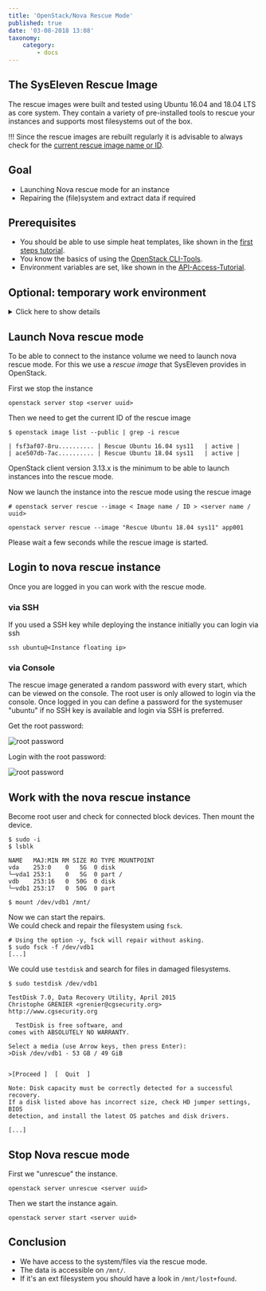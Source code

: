 ```yaml
---
title: 'OpenStack/Nova Rescue Mode'
published: true
date: '03-08-2018 13:08'
taxonomy:
    category:
        - docs
---
```


## The SysEleven Rescue Image

The rescue images were built and tested using Ubuntu 16.04 and 18.04 LTS as core system.
They contain a variety of pre-installed tools to rescue your instances and supports most filesystems out of the box.

!!! Since the rescue images are rebuilt regularly it is advisable to always check for the [current rescue image name or ID](#launch-nova-rescue-mode).

## Goal

* Launching Nova rescue mode for an instance
* Repairing the (file)system and extract data if required

## Prerequisites

* You should be able to use simple heat templates, like shown in the [first steps tutorial](../../02.Tutorials/02.firststeps/docs.en.md).
* You know the basics of using the [OpenStack CLI-Tools](../../03.Howtos/openstack-cli/docs.en.md).
* Environment variables are set, like shown in the [API-Access-Tutorial](../../02.Tutorials/03.api-access/docs.en.md).

## Optional: temporary work environment

<details/>
<summary>Click here to show details</summary>

### Temporary work environment

For this tutorial, we need a *Linux* environment and the OpenStack client. If you do not have that yet, you can create it with the following commands:

```shell
wget https://raw.githubusercontent.com/syseleven/heat-examples/master/kickstart/kickstart.yaml
...
openstack stack create -t kickstart.yaml --parameter key_name=<ssh key name> <stack name> --wait
...
```

Now we need to connect to the created instance.

```shell
ssh syseleven@<server-ip>
```

The following commands need to be executed in the ssh session.

We also need the OpenStack credentials (openrc-file).
You can download the file [here](https://dashboard.cloud.syseleven.net/horizon/project/access_and_security/api_access/openrc/).

```shell
source openrc
```

</details>

## Launch Nova rescue mode

To be able to connect to the instance volume we need to launch nova rescue mode.
For this we use a *rescue image* that SysEleven provides in OpenStack.

First we stop the instance

```shell
openstack server stop <server uuid>
```

Then we need to get the current ID of the rescue image

```shell
$ openstack image list --public | grep -i rescue

| fsf3af07-8ru.......... | Rescue Ubuntu 16.04 sys11   | active |
| ace507db-7ac.......... | Rescue Ubuntu 18.04 sys11   | active |
```

<div class="alert alert-dismissible alert-info">
    OpenStack client version 3.13.x is the minimum to be able to launch instances into the rescue mode.
</div>

Now we launch the instance into the rescue mode using the rescue image

```shell
# openstack server rescue --image < Image name / ID > <server name / uuid>

openstack server rescue --image "Rescue Ubuntu 18.04 sys11" app001
```

Please wait a few seconds while the rescue image is started.

## Login to nova rescue instance

Once you are logged in you can work with the rescue mode.

### via SSH

If you used a SSH key while deploying the instance initially you can login via ssh

```shell
ssh ubuntu@<Instance floating ip>
```

### via Console

The rescue image generated a random password with every start, which can be viewed on the console. The root user is only allowed to login via the console. Once logged in you can define a password for the systemuser "ubuntu" if no SSH key is available and login via SSH is preferred.

Get the root password:

![root password](../../images/rescue_pw.png)

Login with the root password:

![root password](../../images/rescue_console_login.png)

## Work with the nova rescue instance

Become root user and check for connected block devices. Then mount the device.

```shell
$ sudo -i
$ lsblk

NAME   MAJ:MIN RM SIZE RO TYPE MOUNTPOINT
vda    253:0    0   5G  0 disk
└─vda1 253:1    0   5G  0 part /
vdb    253:16   0  50G  0 disk
└─vdb1 253:17   0  50G  0 part

$ mount /dev/vdb1 /mnt/
```

Now we can start the repairs.  
We could check and repair the filesystem using `fsck`.

```shell
# Using the option -y, fsck will repair without asking.
$ sudo fsck -f /dev/vdb1
[...]
```

We could use `testdisk` and search for files in damaged filesystems.

```shell
$ sudo testdisk /dev/vdb1

TestDisk 7.0, Data Recovery Utility, April 2015
Christophe GRENIER <grenier@cgsecurity.org>
http://www.cgsecurity.org

  TestDisk is free software, and
comes with ABSOLUTELY NO WARRANTY.

Select a media (use Arrow keys, then press Enter):
>Disk /dev/vdb1 - 53 GB / 49 GiB


>[Proceed ]  [  Quit  ]

Note: Disk capacity must be correctly detected for a successful recovery.
If a disk listed above has incorrect size, check HD jumper settings, BIOS
detection, and install the latest OS patches and disk drivers.

[...]
```

## Stop Nova rescue mode

First we "unrescue" the instance.

```shell
openstack server unrescue <server uuid>
```

Then we start the instance again.

```shell
openstack server start <server uuid>
```

## Conclusion

* We have access to the system/files via the rescue mode.
* The data is accessible on `/mnt/`.
* If it's an ext filesystem you should have a look in `/mnt/lost+found`.
